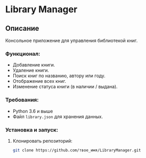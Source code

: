 # Library Manager

## Описание

Консольное приложение для управления библиотекой книг.

### Функционал:
- Добавление книги.
- Удаление книги.
- Поиск книг по названию, автору или году.
- Отображение всех книг.
- Изменение статуса книги (в наличии / выдана).

### Требования:
- Python 3.6 и выше
- Файл `library.json` для хранения данных.

### Установка и запуск:
1. Клонировать репозиторий:
   ```bash
   git clone https://github.com/твое_имя/LibraryManager.git
